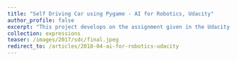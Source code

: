 ```yaml
---
title: "Self Driving Car using Pygame - AI for Robotics, Udacity"
author_profile: false
excerpt: "This project develops on the assignment given in the Udacity's course on Artificial Intelligence for Robotics by Sebastian Thrun. I tried to use the example of the robotic car in the course and develop a pygame application to illustrate how concepts of the course look visually. I have demonstrated stuffs like A-star, particle filter, PID control, bicycle model, etc."
collection: expressions
teaser: /images/2017/sdc/final.jpeg
redirect_to: /articles/2018-04-ai-for-robotics-udacity
---
```



